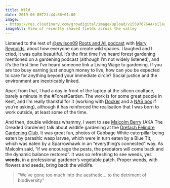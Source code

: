 ```yaml
---
title: Wild
date: 2019-06-05T21:44:30+01:00
image: 
- https://res.cloudinary.com/growdigital/image/upload/v1559767644/silage-4408D82F.jpg
imageAlt: View of recently shaved fields across the valley
---
```


Listened to the rest of [@swilson09](https://mobile.twitter.com/swilson09) [Roots and All podcast](https://rootsandall.co.uk/portfolio-item/episode-24-creating-an-ark-with-mary-reynolds/) with [Mary Reynolds](http://wearetheark.org/about-mary/), about how everyone can create wild spaces. I laughed and I cried, it was quite beautiful. It’s the first time I’ve heard forest gardening mentioned on a gardening podcast (although I’m not widely listened), and it’s the first time I’ve heard someone link a Living Wage to gardening. If you are too busy earning just enough money to live, how can you be expected to care for anything beyond your immediate circle? Social justice and the environment are inextricably linked.

Apart from that, I had a day in front of the laptop at the silicon coalface, barely a minute in the #ForestGarden. The work is for some great people in Kent, and I’m really thankful for it (working with [Docker](https://www.docker.com) and a [NAS box](https://en.wikipedia.org/wiki/Network-attached_storage) if you’re asking), although it has reinforced the realisation that I was born to work outside, at least some of the time.

And then, double wildness whammy, I went to see [Malcolm Berry](https://www.facebook.com/The-Dreaded-Gardener-1403035606578314/) (AKA The Dreaded Gardener) talk about wildlife gardening at the [Drefach Felindre Gardening Club](http://www.drefachfelindregardeningclub.co.uk). It was great fun, photos of Cabbage White caterpillar being eaten by parasitic wasp larvae, which were in turn eaten by a Blue Tit, which was eaten by a Sparrowhawk in an “everything’s connected” way. As Malcolm said, “if we encourage the pests, the predators will come back and the dynamic balance restored”. It was so refreshing to see weeds, yes **weeds**, in a professional gardener’s vegetable patch. Proper weeds, with flowers and seeds, bring back the wildlife.

> “We’ve gone too much into the aesthetic… to the detriment of biodiversity”
